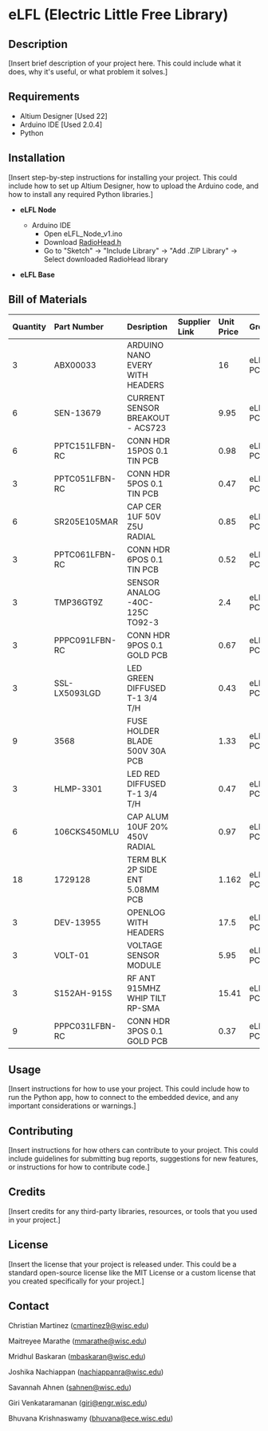 # eLFL (Electric Little Free Library)

## Description

[Insert brief description of your project here. This could include what it does, why it's useful, or what problem it solves.]

## Requirements

- Altium Designer [Used 22]
- Arduino IDE [Used 2.0.4]
- Python

## Installation

[Insert step-by-step instructions for installing your project. This could include how to set up Altium Designer, how to upload the Arduino code, and how to install any required Python libraries.]

* **eLFL Node** 
    
    * Arduino IDE
        * Open eLFL_Node_v1.ino
        * Download [RadioHead.h](http://www.airspayce.com/mikem/arduino/RadioHead/RadioHead-1.122.zip)
        * Go to "Sketch" -> "Include Library" -> "Add .ZIP Library" -> Select downloaded RadioHead library
        

* **eLFL Base**




## Bill of Materials

|Quantity|Part Number|Desription|Supplier Link|Unit Price|Group|
|:----|:----|:----|:----|:----|:----|
|3|ABX00033|ARDUINO NANO EVERY WITH HEADERS| |16|eLFL PCB|
|6|SEN-13679|CURRENT SENSOR BREAKOUT - ACS723| |9.95|eLFL PCB|
|6|PPTC151LFBN-RC|CONN HDR 15POS 0.1 TIN PCB| |0.98|eLFL PCB|
|3|PPTC051LFBN-RC|CONN HDR 5POS 0.1 TIN PCB| |0.47|eLFL PCB|
|6|SR205E105MAR|CAP CER 1UF 50V Z5U RADIAL| |0.85|eLFL PCB|
|3|PPTC061LFBN-RC|CONN HDR 6POS 0.1 TIN PCB| |0.52|eLFL PCB|
|3|TMP36GT9Z|SENSOR ANALOG -40C-125C TO92-3| |2.4|eLFL PCB|
|3|PPPC091LFBN-RC|CONN HDR 9POS 0.1 GOLD PCB| |0.67|eLFL PCB|
|3|SSL-LX5093LGD|LED GREEN DIFFUSED T-1 3/4 T/H| |0.43|eLFL PCB|
|9|3568|FUSE HOLDER BLADE 500V 30A PCB| |1.33|eLFL PCB|
|3|HLMP-3301|LED RED DIFFUSED T-1 3/4 T/H| |0.47|eLFL PCB|
|6|106CKS450MLU|CAP ALUM 10UF 20% 450V RADIAL| |0.97|eLFL PCB|
|18|1729128|TERM BLK 2P SIDE ENT 5.08MM PCB| |1.162|eLFL PCB|
|3|DEV-13955|OPENLOG WITH HEADERS| |17.5|eLFL PCB|
|3|VOLT-01|VOLTAGE SENSOR MODULE| |5.95|eLFL PCB|
|3|S152AH-915S|RF ANT 915MHZ WHIP TILT RP-SMA| |15.41|eLFL PCB|
|9|PPPC031LFBN-RC|CONN HDR 3POS 0.1 GOLD PCB| |0.37|eLFL PCB|

## Usage

[Insert instructions for how to use your project. This could include how to run the Python app, how to connect to the embedded device, and any important considerations or warnings.]

## Contributing

[Insert instructions for how others can contribute to your project. This could include guidelines for submitting bug reports, suggestions for new features, or instructions for how to contribute code.]

## Credits

[Insert credits for any third-party libraries, resources, or tools that you used in your project.]

## License

[Insert the license that your project is released under. This could be a standard open-source license like the MIT License or a custom license that you created specifically for your project.]

## Contact

Christian Martinez (cmartinez9@wisc.edu)

Maitreyee Marathe (mmarathe@wisc.edu)

Mridhul Baskaran (mbaskaran@wisc.edu)

Joshika Nachiappan (nachiappanra@wisc.edu)

Savannah Ahnen (sahnen@wisc.edu)

Giri Venkataramanan (giri@engr.wisc.edu)

Bhuvana Krishnaswamy (bhuvana@ece.wisc.edu)


